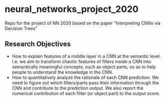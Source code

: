 # neural_networks_project_2020

Repo for the project of NN 2020 based on the paper "Interpreting CNNs via Decision Trees"

## Research Objectives
- How to explain features of a middle layer in a CNN at the semantic level. I.e. we aim to transform chaotic features of filters inside a CNN into semantically meaningful concepts, such as object parts, so as to help people to understand the knowledge in the CNN.
- How to quantitatively analyze the rationale of each CNN prediction. We need to figure out which filters/parts pass their information through the CNN and contribute to the prediction output. We also report the numerical contribution of each filter (or object part) to the output score.

